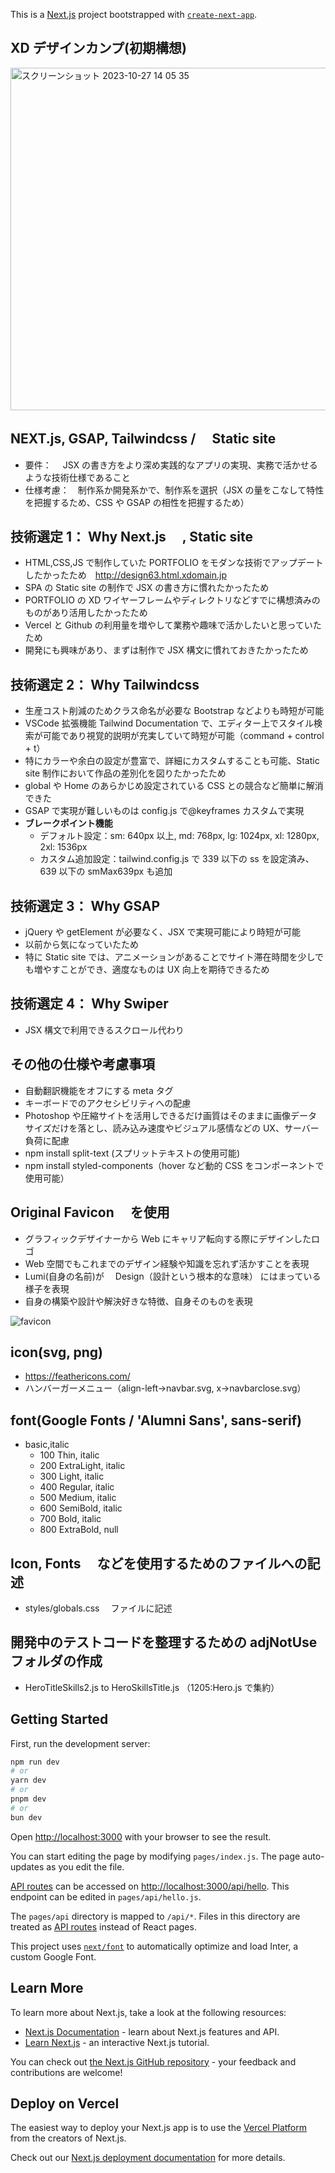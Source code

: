 This is a [Next.js](https://nextjs.org/) project bootstrapped with [`create-next-app`](https://github.com/vercel/next.js/tree/canary/packages/create-next-app).

## XD デザインカンプ(初期構想)

<img width="548" alt="スクリーンショット 2023-10-27 14 05 35" src="https://github.com/lumijoe/next_testocober/assets/118164717/63fc195a-cfe5-4c65-b4d1-79d68ad2b819">

## NEXT.js, GSAP, Tailwindcss /　 Static site

- 要件：　 JSX の書き方をより深め実践的なアプリの実現、実務で活かせるような技術仕様であること
- 仕様考慮：　制作系か開発系かで、制作系を選択（JSX の量をこなして特性を把握するため、CSS や GSAP の相性を把握するため）

## 技術選定 1： Why Next.js 　, Static site

- HTML,CSS,JS で制作していた PORTFOLIO をモダンな技術でアップデートしたかったため　http://design63.html.xdomain.jp
- SPA の Static site の制作で JSX の書き方に慣れたかったため
- PORTFOLIO の XD ワイヤーフレームやディレクトリなどすでに構想済みのものがあり活用したかったため
- Vercel と Github の利用量を増やして業務や趣味で活かしたいと思っていたため
- 開発にも興味があり、まずは制作で JSX 構文に慣れておきたかったため

## 技術選定 2： Why Tailwindcss

- 生産コスト削減のためクラス命名が必要な Bootstrap などよりも時短が可能
- VSCode 拡張機能 Tailwind Documentation で、エディター上でスタイル検索が可能であり視覚的説明が充実していて時短が可能（command + control + t）
- 特にカラーや余白の設定が豊富で、詳細にカスタムすることも可能、Static site 制作において作品の差別化を図りたかったため
- global や Home のあらかじめ設定されている CSS との競合など簡単に解消できた
- GSAP で実現が難しいものは config.js で@keyframes カスタムで実現
- **ブレークポイント機能**
  - デフォルト設定：sm: 640px 以上, md: 768px, lg: 1024px, xl: 1280px, 2xl: 1536px
  - カスタム追加設定：tailwind.config.js で 339 以下の ss を設定済み、639 以下の smMax639px も追加

## 技術選定 3： Why GSAP

- jQuery や getElement が必要なく、JSX で実現可能により時短が可能
- 以前から気になっていたため
- 特に Static site では、アニメーションがあることでサイト滞在時間を少しでも増やすことができ、適度なものは UX 向上を期待できるため

## 技術選定 4： Why Swiper

- JSX 構文で利用できるスクロール代わり

## その他の仕様や考慮事項

- 自動翻訳機能をオフにする meta タグ
- キーボードでのアクセシビリティへの配慮
- Photoshop や圧縮サイトを活用しできるだけ画質はそのままに画像データサイズだけを落とし、読み込み速度やビジュアル感情などの UX、サーバー負荷に配慮
- npm install split-text (スプリットテキストの使用可能)
- npm install styled-components（hover など動的 CSS をコンポーネントで使用可能）

## Original Favicon 　を使用

- グラフィックデザイナーから Web にキャリア転向する際にデザインしたロゴ
- Web 空間でもこれまでのデザイン経験や知識を忘れず活かすことを表現
- Lumi(自身の名前)が　 Design（設計という根本的な意味） にはまっている様子を表現
- 自身の構築や設計や解決好きな特徴、自身そのものを表現

![favicon](https://github.com/lumijoe/next_testocober/assets/118164717/0d69128c-faaf-40de-b18a-a836247457fa)

## icon(svg, png)

- https://feathericons.com/
- ハンバーガーメニュー（align-left→navbar.svg, x→navbarclose.svg）

## font(Google Fonts / 'Alumni Sans', sans-serif)

- basic,italic
  - 100 Thin, italic
  - 200 ExtraLight, italic
  - 300 Light, italic
  - 400 Regular, italic
  - 500 Medium, italic
  - 600 SemiBold, italic
  - 700 Bold, italic
  - 800 ExtraBold, null

## Icon, Fonts 　などを使用するためのファイルへの記述

- styles/globals.css 　ファイルに記述

## 開発中のテストコードを整理するための adjNotUse フォルダの作成

- HeroTitleSkills2.js to HeroSkillsTitle.js （1205:Hero.js で集約）

## Getting Started

First, run the development server:

```bash
npm run dev
# or
yarn dev
# or
pnpm dev
# or
bun dev
```

Open [http://localhost:3000](http://localhost:3000) with your browser to see the result.

You can start editing the page by modifying `pages/index.js`. The page auto-updates as you edit the file.

[API routes](https://nextjs.org/docs/api-routes/introduction) can be accessed on [http://localhost:3000/api/hello](http://localhost:3000/api/hello). This endpoint can be edited in `pages/api/hello.js`.

The `pages/api` directory is mapped to `/api/*`. Files in this directory are treated as [API routes](https://nextjs.org/docs/api-routes/introduction) instead of React pages.

This project uses [`next/font`](https://nextjs.org/docs/basic-features/font-optimization) to automatically optimize and load Inter, a custom Google Font.

## Learn More

To learn more about Next.js, take a look at the following resources:

- [Next.js Documentation](https://nextjs.org/docs) - learn about Next.js features and API.
- [Learn Next.js](https://nextjs.org/learn) - an interactive Next.js tutorial.

You can check out [the Next.js GitHub repository](https://github.com/vercel/next.js/) - your feedback and contributions are welcome!

## Deploy on Vercel

The easiest way to deploy your Next.js app is to use the [Vercel Platform](https://vercel.com/new?utm_medium=default-template&filter=next.js&utm_source=create-next-app&utm_campaign=create-next-app-readme) from the creators of Next.js.

Check out our [Next.js deployment documentation](https://nextjs.org/docs/deployment) for more details.
